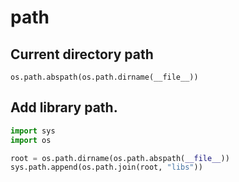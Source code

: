 # path

## Current directory path

`os.path.abspath(os.path.dirname(__file__))`

## Add library path.

```py
import sys
import os

root = os.path.dirname(os.path.abspath(__file__))
sys.path.append(os.path.join(root, "libs"))
```
